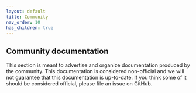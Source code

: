 ```yaml
---
layout: default
title: Community
nav_order: 10
has_children: true
---
```


## Community documentation

This section is meant to advertise and organize documentation produced
by the community. This documentation is considered non-official and we
will not guarantee that this documentation is up-to-date. If you think
some of it should be considered official, please file an issue on GitHub.
